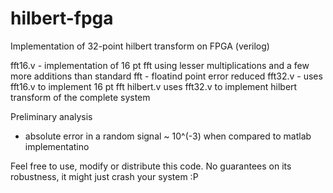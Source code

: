 hilbert-fpga
============

Implementation of 32-point hilbert transform on FPGA (verilog)

fft16.v - implementation of 16 pt fft using lesser multiplications and a few more additions than standard fft
        - floatind point error reduced
fft32.v - uses fft16.v to implement 16 pt fft
hilbert.v uses fft32.v to implement hilbert transform of the complete system


Preliminary analysis
- absolute error in a random signal ~ 10^(-3) when compared to matlab implementatino

Feel free to use, modify or distribute this code. No guarantees on its robustness, it might just crash your system :P
